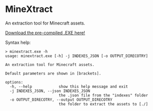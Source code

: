 # MineXtract
An extraction tool for Minecraft assets.

[Download the pre-compiled .EXE here!](https://github.com/nimaid/minextract/releases/latest)

Syntax help:
```
> minextract.exe -h
usage: minextract.exe [-h] -j INDEXES_JSON [-o OUTPUT_DIRECOTRY]

An extraction tool for Minecraft assets.

Default parameters are shown in [brackets].

options:
  -h, --help            show this help message and exit
  -j INDEXES_JSON, --json INDEXES_JSON
                        the .json file from the "indexes" folder
  -o OUTPUT_DIRECOTRY, --output OUTPUT_DIRECOTRY
                        the folder to extract the assets to [./]
```